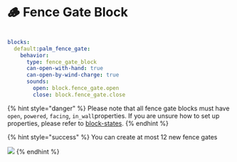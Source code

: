 # 🪵 Fence Gate Block

<figure><img src="https://1836335287-files.gitbook.io/~/files/v0/b/gitbook-x-prod.appspot.com/o/spaces%2FOgvQ1fEJPROp7131PPlK%2Fuploads%2FNPmKMLMPGQz3qSBO3W26%2Fimage.png?alt=media&#x26;token=c6ec1ee0-a6e2-400a-985b-090dc61321dc" alt=""><figcaption></figcaption></figure>

```yaml
blocks:
  default:palm_fence_gate:
    behavior:
      type: fence_gate_block
      can-open-with-hand: true
      can-open-by-wind-charge: true
      sounds:
        open: block.fence_gate.open
        close: block.fence_gate.close
```

{% hint style="danger" %}
Please note that all fence gate blocks must have `open`, `powered`, `facing`, `in_wall`properties. If you are unsure how to set up properties, please refer to [block-states](../block-states "mention").&#x20;
{% endhint %}

{% hint style="success" %}
You can create at most 12 new fence gates

![](https://1836335287-files.gitbook.io/~/files/v0/b/gitbook-x-prod.appspot.com/o/spaces%2FOgvQ1fEJPROp7131PPlK%2Fuploads%2FsYt7jqZOLRHRrnUgfhfd%2Fimage.png?alt=media\&token=e94e5a24-9d2b-4093-be42-e0d3434c86de)
{% endhint %}
